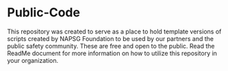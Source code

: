 # Public-Code
This repository was created to serve as a place to hold template versions of scripts created by NAPSG Foundation to be used by our partners and the public safety community. These are free and open to the public. Read the ReadMe document for more information on how to utilize this repository in your organization.
